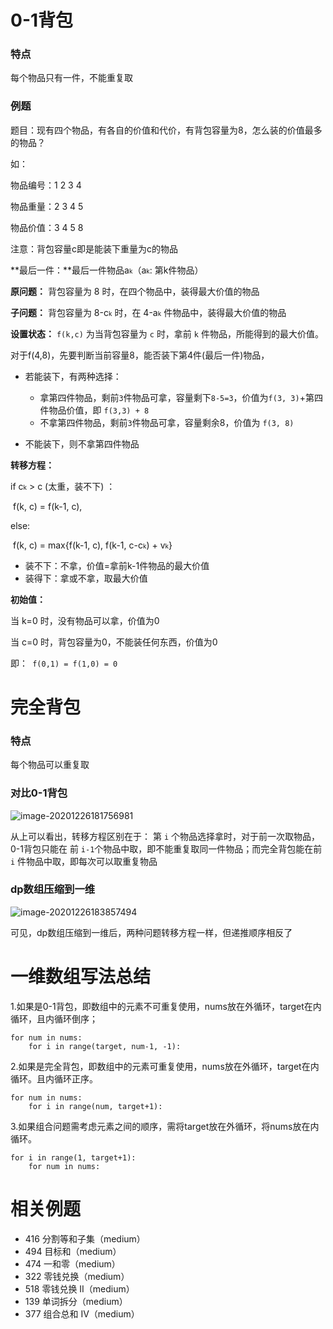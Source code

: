 # 0-1背包

### 特点

每个物品只有一件，不能重复取

### 例题

题目：现有四个物品，有各自的价值和代价，有背包容量为8，怎么装的价值最多的物品？

如：

物品编号：1  2  3  4

物品重量：2  3  4  5

物品价值：3  4  5  8

注意：背包容量c即是能装下重量为c的物品

**最后一件：**最后一件物品a<font size='1'>k</font>（a<font size='1'>k</font>: 第k件物品）

**原问题：** 背包容量为 8 时，在四个物品中，装得最大价值的物品

**子问题：** 背包容量为 8-c<font size='1'>k</font> 时，在 4-a<font size='1'>k</font> 件物品中，装得最大价值的物品

**设置状态：** `f(k,c)` 为当背包容量为 `c` 时，拿前 `k` 件物品，所能得到的最大价值。

对于f(4,8)，先要判断当前容量8，能否装下第4件(最后一件)物品，

- 若能装下，有两种选择：
  - 拿第四件物品，剩前`3`件物品可拿，容量剩下`8-5=3`，价值为`f(3, 3)`+第四件物品价值，即 `f(3,3) + 8`
  - 不拿第四件物品，剩前`3`件物品可拿，容量剩余8，价值为 `f(3, 8)`

- 不能装下，则不拿第四件物品

**转移方程：** 

if c<font size="1">k</font> > c (太重，装不下)  ：

​	f(k, c) = f(k-1, c),     

else:

​	f(k, c) = max{f(k-1, c), f(k-1, c-c<font size="1">k</font>) + v<font size="1">k</font>}

- 装不下：不拿，价值=拿前k-1件物品的最大价值
- 装得下：拿或不拿，取最大价值

**初始值：**

当 k=0 时，没有物品可以拿，价值为0

当 c=0 时，背包容量为0，不能装任何东西，价值为0

即：` f(0,1) = f(1,0) = 0`



# 完全背包

### 特点

每个物品可以重复取

### 对比0-1背包

![image-20201226181756981](C:\Users\12395\AppData\Roaming\Typora\typora-user-images\image-20201226181756981.png)

从上可以看出，转移方程区别在于： 第 `i` 个物品选择拿时，对于前一次取物品，0-1背包只能在 前 `i-1`个物品中取，即不能重复取同一件物品；而完全背包能在前 `i` 件物品中取，即每次可以取重复物品



### dp数组压缩到一维

![image-20201226183857494](C:\Users\12395\AppData\Roaming\Typora\typora-user-images\image-20201226183857494.png)

可见，dp数组压缩到一维后，两种问题转移方程一样，但递推顺序相反了



# 一维数组写法总结

1.如果是0-1背包，即数组中的元素不可重复使用，nums放在外循环，target在内循环，且内循环倒序；

```text
for num in nums:
    for i in range(target, num-1, -1):
```

2.如果是完全背包，即数组中的元素可重复使用，nums放在外循环，target在内循环。且内循环正序。

```text
for num in nums:
    for i in range(num, target+1):
```

3.如果组合问题需考虑元素之间的顺序，需将target放在外循环，将nums放在内循环。

```text
for i in range(1, target+1):
    for num in nums:
```



# 相关例题

- 416 分割等和子集（medium）
- 494 目标和（medium）
- 474 一和零（medium）
- 322 零钱兑换（medium）
- 518 零钱兑换 II（medium）
- 139 单词拆分（medium）
- 377 组合总和 Ⅳ（medium）